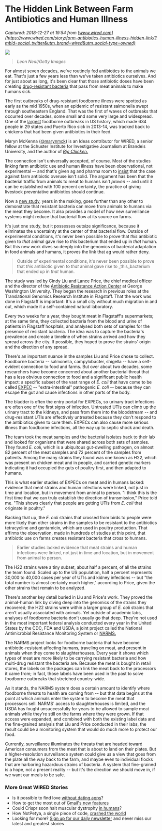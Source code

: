 # The Hidden Link Between Farm Antibiotics and Human Illness

_Captured: 2018-12-27 at 19:54 from [www.wired.com](https://www.wired.com/story/farm-antibiotics-human-illness-hidden-link/?mbid=social_twitter&utm_brand=wired&utm_social-type=owned)_

![](https://media.wired.com/photos/5b8eec059c837e2f56c19abc/master/w_2400,c_limit/Ideas_Art_Maryn-ChickenDisease.jpg)

> _Leon Neal/Getty Images_

For almost seven decades, we've routinely fed antibiotics to the animals we eat. That's just a few years less than we've taken antibiotics ourselves. And for just about as long, it's been clear that those antibiotic doses have been creating [drug-resistant bacteria](https://www.wired.com/story/the-strange-and-curious-case-of-the-deadly-superbug-yeast/) that pass from meat animals to make humans sick.

The first outbreaks of drug-resistant foodborne illness were spotted as early as the mid 1950s, when an epidemic of resistant salmonella swept through southeastern England. That was the first of waves of outbreaks that occurred over decades, some small and some very large and widespread. One of the [largest](https://www.cdc.gov/salmonella/heidelberg-10-13/index.html) foodborne outbreaks in US history, which made 634 people in 29 states and Puerto Rico sick in 2013-14, was tracked back to chickens that had been given antibiotics in their feed.

Maryn McKenna ([@marynmck](https://twitter.com/marynmck)) is an Ideas contributor for WIRED, a senior fellow at the Schuster Institute for Investigative Journalism at Brandeis University, and the author of _[Big Chicken.](https://www.amazon.com/Big-Chicken-Incredible-Antibiotics-Agriculture/dp/1426217668?tag=w050b-20)_

The connection isn't universally accepted, of course. Most of the studies linking farm antibiotic use and human illness have been observational, not experimental -- and that's given ag and pharma room to [insist](https://www.ahi.org/issues-advocacy/animal-antibiotics/antibiotics-in-livestock-frequently-asked-questions/#19) that the case against farm antibiotic overuse isn't solid. The argument has been that the bacterial traffic from animals to meat to humans isn't _proven_ -- and until it can be established with 100 percent certainty, the practice of giving livestock preventative antibiotics should continue.

Now a [new study](https://mbio.asm.org/content/9/4/e00470-18), years in the making, goes further than any other to demonstrate that resistant bacteria can move from animals to humans via the meat they become. It also provides a model of how new surveillance systems might reduce that bacterial flow at its source on farms.

It's just one study, but it possesses outsize significance, because it eliminates the uncertainty at the center of that bacterial flow. Outside of experimental conditions, it's never been possible to prove that _this_ antibiotic given to _that_ animal gave rise to _this_ bacterium that ended up in _that_ human. But this new work dives so deeply into the genomics of bacterial adaptation in food animals and humans, it proves the link that ag would rather deny.

> Outside of experimental conditions, it's never been possible to prove that _this_ antibiotic given to _that_ animal gave rise to _this_bacterium that ended up in _that_ human.

The study was led by Cindy Liu and Lance Price, the chief medical officer and the director of the [Antibiotic Resistance Action Center](https://publichealth.gwu.edu/arac/our-team) at George Washington University. They began the research in previous roles at the Translational Genomics Research Institute in Flagstaff. That the work was done in Flagstaff is important: It's a small city without much migration in and out, which made it a self-contained natural laboratory.

Every two weeks for a year, they bought meat in Flagstaff's supermarkets; at the same time, they collected bacteria from the blood and urine of patients in Flagstaff hospitals, and analysed both sets of samples for the presence of resistant bacteria. The idea was to capture the bacteria's prevalence and create a timeline of when strains arrived and how they spread across the city. If possible, they hoped to prove the strains' origin and the direction of any spread.

There's an important nuance in the samples Liu and Price chose to collect. Foodborne bacteria -- salmonella, campylobacter, shigella -- have a self-evident connection to food and farms. But over about two decades, some researchers have become concerned about another bacterial threat that has a less obvious connection to food and a significant public health impact: a specific subset of the vast range of _E. coli_ that have come to be called [EXPEC](https://academic.oup.com/cid/article/55/5/712/351325) -- "extra-intestinal" pathogenic _E. coli_ -- because they can escape the gut and cause infections in other parts of the body.

The bladder is often the entry portal for EXPECs, so urinary tract infections are often one of the first signs of infection. Untreated UTIs can climb up the urinary tract to the kidneys, and pass from them into the bloodstream -- and drug-resistant UTIs are effectively untreated because they don't respond to the antibiotics given to cure them. EXPECs can also cause more serious illness than foodborne infections, all the way up to septic shock and death.

The team took the meat samples and the bacterial isolates back to their lab and looked for organisms that were shared across both sets of samples. They found _E. coli_, which is a ubiquitous gut-dwelling pathogen, on almost 82 percent of the meat samples and 72 percent of the samples from patients. Among the many strains they found was one known as H22, which was present on chicken meat and in people, and carried genetic markers indicating it had occupied the guts of poultry first, and then adapted to humans.

This is what earlier studies of EXPECs on meat and in humans lacked: evidence that meat strains and human infections were linked, not just in time and location, but in movement from animal to person. "I think this is the first time that we can truly establish the direction of transmission," Price told me. "This shows clearly that people are getting UTIs from _E. coli_ that originate in poultry."

Backing that up, the _E. coli_ strains that crossed from birds to people were more likely than other strains in the samples to be resistant to the antibiotics tetracycline and gentamicin, which are used in poultry production. That affirms the observation, made in hundreds of studies at this point, that antibiotic use on farms creates resistant bacteria that cross to humans.

> Earlier studies lacked evidence that meat strains and human infections were linked, not just in time and location, but in movement from animal to person.

The H22 strains were a tiny subset, about half a percent, of all the strains the team found. Scaled up to the US population, half a percent represents 30,000 to 40,000 cases per year of UTIs and kidney infections -- but "the total number is almost certainly much higher," according to Price, given the other strains that remain to be analyzed.

There's another key detail buried in Liu and Price's work. They proved the animal-human link by diving deep into the genomics of the strains they recovered; the H22 strains were within a larger group of _E. coli_ strains that aren't usually associated with animals. Yet outside of academic labs, analyses of foodborne bacteria don't usually go that deep. They're not used in the most important federal analysis conducted every year in the United States by the CDC, FDA and USDA, a joint project called the National Antimicrobial Resistance Monitoring System or [NARMS.](https://www.fda.gov/AnimalVeterinary/NewsEvents/CVMUpdates/ucm581433.htm)

The NARMS project looks for foodborne bacteria that have become antibiotic-resistant affecting humans, traveling on meat, and present in animals when they come to slaughterhouses. Every year it shows which types of meat are more likely to be carrying resistant bacteria and how multi-drug resistant the bacteria are. Because the meat is bought in retail stores, the labels on the packages can link the meat back to the processors it came from; in fact, those labels have been used in the past to solve foodborne outbreaks that stretched country-wide.

As it stands, the NARMS system does a certain amount to identify where foodborne threats to health are coming from -- but that data begins at the point at which animals enter the system to become the meat that processors sell. NARMS' access to slaughterhouses is limited, and the USDA has fought unsuccessfully for years to be allowed to sample meat animals while they're still on the farms where they were grown. If that access were expanded, and combined with both the existing label data and the fine-grained analysis that Liu and Price conducted in their labs, the result could be a monitoring system that would do much more to protect our food.

Currently, surveillance illuminates the threats that are headed toward American consumers from the meat that is about to land on their plates. But a higher-resolution surveillance system could give us a view that goes from the plate all the way back to the farm, and maybe even to individual flocks that are harboring hazardous strains of bacteria. A system that fine-grained is a hope, not a present reality -- but it's the direction we should move in, if we want our meals to be safe.

### More Great WIRED Stories

  * Is it possible to find love [without dating apps](https://www.wired.com/story/is-it-possible-to-find-love-without-dating-apps/?mbid=BottomRelatedStories_Sections_1)?
  * How to get the most out of [Gmail's new features](https://www.wired.com/story/gmail-redesign-new-features/?mbid=BottomRelatedStories_Sections_1)
  * Could Crispr soon halt muscular dystrophy [in humans](https://www.wired.com/story/crispr-halted-muscular-dystrophy-in-dogs-someday-it-might-cure-humans/?mbid=BottomRelatedStories_Sections_1)?
  * How NotPetya, a single piece of code, [crashed the world](https://www.wired.com/story/notpetya-cyberattack-ukraine-russia-code-crashed-the-world/?mbid=BottomRelatedStories_Sections_1)
  * Looking for more? [Sign up for our daily newsletter](https://www.wired.com/newsletter/?name=daily&sourceCode=BottomStories) and never miss our latest and greatest stories
